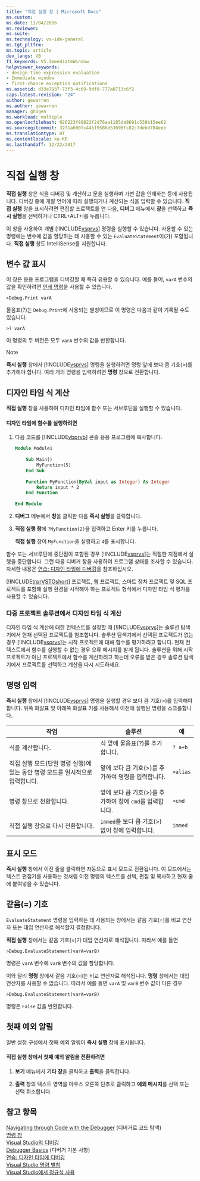```yaml
---
title: "직접 실행 창 | Microsoft Docs"
ms.custom: 
ms.date: 11/04/2016
ms.reviewer: 
ms.suite: 
ms.technology: vs-ide-general
ms.tgt_pltfrm: 
ms.topic: article
dev_langs: VB
f1_keywords: VS.ImmediateWindow
helpviewer_keywords:
- design-time expression evaluation
- Immediate window
- first-chance exception notifications
ms.assetid: d33e7937-73f3-4c69-9df0-777a8713c6f2
caps.latest.revision: "24"
author: gewarren
ms.author: gewarren
manager: ghogen
ms.workload: multiple
ms.openlocfilehash: 026223f89822f2d76aa1185da8691c538b15ee62
ms.sourcegitcommit: 32f1a690fc445f9586d53698fc82c7debd784eeb
ms.translationtype: HT
ms.contentlocale: ko-KR
ms.lasthandoff: 12/22/2017
---
```

# <a name="immediate-window"></a>직접 실행 창
**직접 실행** 창은 식을 디버깅 및 계산하고 문을 실행하며 가변 값을 인쇄하는 등에 사용됩니다. 디버깅 중에 개발 언어에 따라 실행되거나 계산되는 식을 입력할 수 있습니다. **직접 실행** 창을 표시하려면 편집할 프로젝트를 연 다음, **디버그** 메뉴에서 **창**을 선택하고 **즉시 실행**을 선택하거나 CTRL+ALT+I를 누릅니다.  
  
 이 창을 사용하여 개별 [!INCLUDE[vsprvs](../../code-quality/includes/vsprvs_md.md)] 명령을 실행할 수 있습니다. 사용할 수 있는 명령에는 변수에 값을 할당하는 데 사용할 수 있는 `EvaluateStatement`이(가) 포함됩니다. **직접 실행** 창도 IntelliSense를 지원합니다.  
  
## <a name="displaying-the-values-of-variables"></a>변수 값 표시  
 이 창은 응용 프로그램을 디버깅할 때 특히 유용할 수 있습니다. 예를 들어, `varA` 변수의 값을 확인하려면 [인쇄 명령](../../ide/reference/print-command.md)을 사용할 수 있습니다.  
  
```  
>Debug.Print varA  
```  
  
 물음표(?)는 `Debug.Print`에 사용되는 별칭이므로 이 명령은 다음과 같이 기록될 수도 있습니다.  
  
```  
>? varA  
```  
  
 이 명령의 두 버전은 모두 `varA` 변수의 값을 반환합니다.  
  
> [!NOTE]
>  **즉시 실행** 창에서 [!INCLUDE[vsprvs](../../code-quality/includes/vsprvs_md.md)] 명령을 실행하려면 명령 앞에 보다 큼 기호(>)를 추가해야 합니다. 여러 개의 명령을 입력하려면 **명령** 창으로 전환합니다.  
  
## <a name="design-time-expression-evaluation"></a>디자인 타임 식 계산  
 **직접 실행** 창을 사용하여 디자인 타임에 함수 또는 서브루틴을 실행할 수 있습니다.  
  
#### <a name="to-execute-a-function-at-design-time"></a>디자인 타임에 함수를 실행하려면  
  
1.  다음 코드를 [!INCLUDE[vbprvb](../../code-quality/includes/vbprvb_md.md)] 콘솔 응용 프로그램에 복사합니다.  
  
    ```vb
    Module Module1  
  
        Sub Main()  
            MyFunction(5)  
        End Sub  
  
        Function MyFunction(ByVal input as Integer) As Integer  
            Return input * 2  
        End Function  
  
    End Module  
    ```  
  
2.  **디버그** 메뉴에서 **창**을 클릭한 다음 **즉시 실행**을 클릭합니다.  
  
3.  **직접 실행 창**에 `?MyFunction(2)`을 입력하고 Enter 키를 누릅니다.  
  
     **직접 실행** 창이 `MyFunction`을 실행하고 `4`를 표시합니다.  
  
함수 또는 서브루틴에 중단점이 포함된 경우 [!INCLUDE[vsprvs](../../code-quality/includes/vsprvs_md.md)]는 적절한 지점에서 실행을 중단합니다. 그런 다음 디버거 창을 사용하여 프로그램 상태를 조사할 수 있습니다. 자세한 내용은 [연습: 디자인 타임에 디버깅](../../debugger/walkthrough-debugging-at-design-time.md)을 참조하십시오.  
  
[!INCLUDE[trprVSTOshort](../../ide/reference/includes/trprvstoshort_md.md)] 프로젝트, 웹 프로젝트, 스마트 장치 프로젝트 및 SQL 프로젝트를 포함해 실행 환경을 시작해야 하는 프로젝트 형식에서 디자인 타임 식 평가를 사용할 수 있습니다.  
  
### <a name="design-time-expression-evaluation-in-multi-project-solutions"></a>다중 프로젝트 솔루션에서 디자인 타임 식 계산  
 디자인 타임 식 계산에 대한 컨텍스트를 설정할 때 [!INCLUDE[vsprvs](../../code-quality/includes/vsprvs_md.md)]는 솔루션 탐색기에서 현재 선택된 프로젝트를 참조합니다. 솔루션 탐색기에서 선택된 프로젝트가 없는 경우 [!INCLUDE[vsprvs](../../code-quality/includes/vsprvs_md.md)]는 시작 프로젝트에 대해 함수를 평가하려고 합니다. 현재 컨텍스트에서 함수를 실행할 수 없는 경우 오류 메시지를 받게 됩니다. 솔루션을 위해 시작 프로젝트가 아닌 프로젝트에서 함수를 계산하려고 하는데 오류를 받은 경우 솔루션 탐색기에서 프로젝트를 선택하고 계산을 다시 시도하세요.  
  
## <a name="entering-commands"></a>명령 입력  
 **즉시 실행** 창에서 [!INCLUDE[vsprvs](../../code-quality/includes/vsprvs_md.md)] 명령을 실행할 경우 보다 큼 기호(>)를 입력해야 합니다. 위쪽 화살표 및 아래쪽 화살표 키를 사용해서 이전에 실행된 명령을 스크롤합니다.  
  
|작업|솔루션|예|  
|----------|--------------|-------------|  
|식을 계산합니다.|식 앞에 물음표(?)를 추가합니다.|`? a+b`|  
|직접 실행 모드(단일 명령 실행)에 있는 동안 명령 모드를 일시적으로 입력합니다.|앞에 보다 큼 기호(>)를 추가하여 명령을 입력합니다.|`>alias`|  
|명령 창으로 전환합니다.|앞에 보다 큼 기호(>)를 추가하여 창에 `cmd`를 입력합니다.|`>cmd`|  
|직접 실행 창으로 다시 전환합니다.|`immed`를 보다 큼 기호(>) 없이 창에 입력합니다.|`immed`|  
  
## <a name="mark-mode"></a>표시 모드  
 **즉시 실행** 창에서 이전 줄을 클릭하면 자동으로 표시 모드로 전환됩니다. 이 모드에서는 텍스트 편집기를 사용하는 것처럼 이전 명령의 텍스트를 선택, 편집 및 복사하고 현재 줄에 붙여넣을 수 있습니다.  
  
## <a name="the-equals--sign"></a>같음(=) 기호  
 `EvaluateStatement` 명령을 입력하는 데 사용되는 창에서는 같음 기호(=)를 비교 연산자 또는 대입 연산자로 해석할지 결정합니다.  
  
 **직접 실행** 창에서는 같음 기호(=)가 대입 연산자로 해석됩니다. 따라서 예를 들면  
  
```  
>Debug.EvaluateStatement(varA=varB)  
```  
  
 명령은 `varA` 변수에 `varB` 변수의 값을 할당합니다.  
  
 이와 달리 **명령** 창에서 같음 기호(=)는 비교 연산자로 해석됩니다. **명령** 창에서는 대입 연산자를 사용할 수 없습니다. 따라서 예를 들면 `varA` 및 `varB` 변수 값이 다른 경우  
  
```  
>Debug.EvaluateStatement(varA=varB)  
```  
  
 명령은 `False` 값을 반환합니다.  
  
## <a name="first-chance-exception-notifications"></a>첫째 예외 알림  
 일반 설정 구성에서 첫째 예외 알림이 **즉시 실행** 창에 표시됩니다.  
  
#### <a name="to-toggle-first-chance-exception-notifications-in-the-immediate-window"></a>직접 실행 창에서 첫째 예외 알림을 전환하려면  
  
1.  **보기** 메뉴에서 **기타 창**을 클릭하고 **출력**을 클릭합니다.  
  
2.  **출력** 창의 텍스트 영역을 마우스 오른쪽 단추로 클릭하고 **예외 메시지**를 선택 또는 선택 취소합니다.  
  
## <a name="see-also"></a>참고 항목  
 [Navigating through Code with the Debugger](../../debugger/navigating-through-code-with-the-debugger.md) (디버거로 코드 탐색)  
 [명령 창](../../ide/reference/command-window.md)   
 [Visual Studio의 디버깅](../../debugger/debugging-in-visual-studio.md)   
 [Debugger Basics](../../debugger/debugger-basics.md) (디버거 기본 사항)  
 [연습: 디자인 타임에 디버깅](../../debugger/walkthrough-debugging-at-design-time.md)   
 [Visual Studio 명령 별칭](../../ide/reference/visual-studio-command-aliases.md)   
 [Visual Studio에서 정규식 사용](../../ide/using-regular-expressions-in-visual-studio.md)